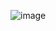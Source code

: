![image](https://user-images.githubusercontent.com/88237437/159333994-c9909e91-c9df-44c2-94a0-6557d69bfb81.png)
